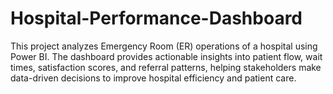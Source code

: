 # Hospital-Performance-Dashboard

This project analyzes Emergency Room (ER) operations of a hospital using Power BI. The dashboard provides actionable insights into patient flow, wait times, satisfaction scores, and referral patterns, helping stakeholders make data-driven decisions to improve hospital efficiency and patient care.
